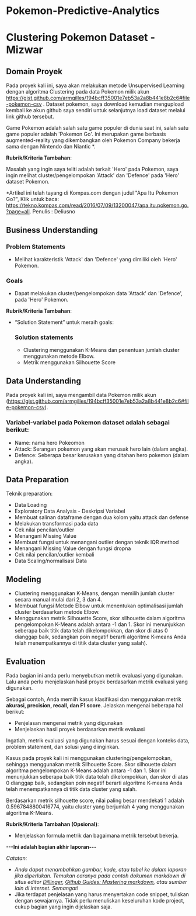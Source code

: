 # Pokemon-Predictive-Analytics

# Clustering Pokemon Dataset - Mizwar

## Domain Proyek

Pada proyek kali ini, saya akan melakukan metode Unsupervised Learning dengan algoritma Clustering pada data Pokemon milik akun https://gist.github.com/armgilles/194bcff35001e7eb53a2a8b441e8b2c6#file-pokemon-csv . Dataset pokemon, saya download kemudian mengupload kembali ke akun github saya sendiri untuk selanjutnya load dataset melalui link github tersebut.

Game Pokemon adalah salah satu game populer di dunia saat ini, salah satu game populer adalah 'Pokemon Go'. Ini merupakan game berbasis augmented-reality yang dikembangkan oleh Pokemon Company bekerja sama dengan Nintendo dan Niantic *.

**Rubrik/Kriteria Tambahan**:

Masalah yang ingin saya teliti adalah terkait 'Hero' pada Pokemon, saya ingin melihat cluster/pengelompokan 'Attack' dan 'Defence' pada 'Hero' dataset Pokemon.

*Artikel ini telah tayang di Kompas.com dengan judul "Apa Itu Pokemon Go?", Klik untuk baca: https://tekno.kompas.com/read/2016/07/09/13200047/apa.itu.pokemon.go.?page=all. Penulis : Deliusno


## Business Understanding

### Problem Statements
- Melihat karakteristik 'Attack' dan 'Defence' yang dimiliki oleh 'Hero' Pokemon.

### Goals
- Dapat melakukan cluster/pengelompokan data 'Attack' dan 'Defence', pada 'Hero' Pokemon.

**Rubrik/Kriteria Tambahan**:
- “Solution Statement” untuk meraih goals: 

    ### Solution statements
    - Clustering menggunakan K-Means dan penentuan jumlah cluster menggunakan metode Elbow.
    - Metrik menggunakan Silhouette Score

## Data Understanding
Pada proyek kali ini, saya mengambil data Pokemon milik akun (https://gist.github.com/armgilles/194bcff35001e7eb53a2a8b441e8b2c6#file-pokemon-csv).

### Variabel-variabel pada Pokemon dataset adalah sebagai berikut:
- Name: nama hero Pokeomon
- Attack: Serangan pokemon yang akan merusak hero lain (dalam angka).
- Defence: Seberapa besar kerusakan yang ditahan hero pokemon (dalam angka).

## Data Preparation
Teknik preparation:
- Data Loading
- Exploratory Data Analysis - Deskripsi Variabel
- Membuat salinan dataframe dengan dua kolom yaitu attack dan defense
- Melakukan transformasi pada data
- Cek nilai pencilan/outlier
- Menangani Missing Value
- Membuat fungsi untuk menangani outlier dengan teknik IQR method
- Menangani Missing Value dengan fungsi dropna
- Cek nilai pencilan/outlier kembali
- Data Scaling/normalisasi Data

## Modeling
- Clustering menggunakan K-Means, dengan memilih jumlah cluster secara manual mulai dari 2, 3 dan 4.
- Membuat fungsi Metode Elbow untuk menentukan optimalisasi jumlah cluster berdasarkan metode Elbow.
- Menggunakan metrik Silhouette Score, skor silhouette dalam algoritma pengelompokan K-Means adalah antara -1 dan 1. Skor ini menunjukkan seberapa baik titik data telah dikelompokkan, dan skor di atas 0 dianggap baik, sedangkan poin negatif berarti algoritme K-means Anda telah menempatkannya di titik data cluster yang salah).

## Evaluation
Pada bagian ini anda perlu menyebutkan metrik evaluasi yang digunakan. Lalu anda perlu menjelaskan hasil proyek berdasarkan metrik evaluasi yang digunakan.

Sebagai contoh, Anda memiih kasus klasifikasi dan menggunakan metrik **akurasi, precision, recall, dan F1 score**. Jelaskan mengenai beberapa hal berikut:
- Penjelasan mengenai metrik yang digunakan
- Menjelaskan hasil proyek berdasarkan metrik evaluasi

Ingatlah, metrik evaluasi yang digunakan harus sesuai dengan konteks data, problem statement, dan solusi yang diinginkan.

Kasus pada proyek kali ini menggunakan clustering/pengelompokan, sehingga menggunakan metrik Silhouette Score. Skor silhouette dalam algoritma pengelompokan K-Means adalah antara -1 dan 1. Skor ini menunjukkan seberapa baik titik data telah dikelompokkan, dan skor di atas 0 dianggap baik, sedangkan poin negatif berarti algoritme K-means Anda telah menempatkannya di titik data cluster yang salah.

Berdasarkan metrik silhouette score, nilai paling besar mendekati 1 adalah 0.5967848800416774, yaitu cluster yang berjumlah 4 yang menggunakan algoritma K-Means.

**Rubrik/Kriteria Tambahan (Opsional)**: 
- Menjelaskan formula metrik dan bagaimana metrik tersebut bekerja.

**---Ini adalah bagian akhir laporan---**

_Catatan:_
- _Anda dapat menambahkan gambar, kode, atau tabel ke dalam laporan jika diperlukan. Temukan caranya pada contoh dokumen markdown di situs editor [Dillinger](https://dillinger.io/), [Github Guides: Mastering markdown](https://guides.github.com/features/mastering-markdown/), atau sumber lain di internet. Semangat!_
- Jika terdapat penjelasan yang harus menyertakan code snippet, tuliskan dengan sewajarnya. Tidak perlu menuliskan keseluruhan kode project, cukup bagian yang ingin dijelaskan saja.
